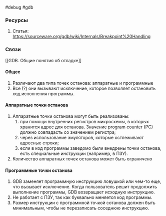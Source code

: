 #debug #gdb 

### Ресурсы

1. Статья: https://sourceware.org/gdb/wiki/Internals/Breakpoint%20Handling

### Связи
[[GDB. Общие понятия об отладке]]

#### Общее
1. Различают два типа точек останова: аппаратные и программные
2. Все (?) они вызывают исключение, которое позволяет остановить ход исполнения программы.

#### Аппаратные точки останова
1. Аппаратные точки останова могут быть реализованы:
	1. при помощи внутренних регистров микросхемы, в которых хранится адрес для останова. Значение program counter (PC) должно совпадасть со значением регистра;
	2. через использование эмуляторов, которые остлеживают адресные строки;
	3. если в код программы заведомо были внедрены точки останова, есть специальные инструкции (например, в ПЗУ).
2. Количество аппаратных точек останова может быть ограничено

#### Программные точки останова
1. GDB заменяет программную инструкцию ловушкой или чем-то еще, что вызывает исключение. Когда пользователь решит продолжить выполнение программы, GDB возвращает исходную инструкцию.
2. Не работает с ПЗУ, так как буквально меняется код программы.
3. Размер инструкции с программной точкой сотанова должен быть минимальным, чтобы не перезаписать соседнюю инструкцию.
